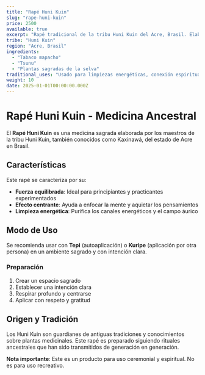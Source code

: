 ```yaml
---
title: "Rapé Huni Kuin"
slug: "rape-huni-kuin"
price: 2500
available: true
excerpt: "Rapé tradicional de la tribu Huni Kuin del Acre, Brasil. Elaborado con plantas sagradas y tabaco mapacho."
tribe: "Huni Kuin"
region: "Acre, Brasil"
ingredients: 
  - "Tabaco mapacho"
  - "Tsunu"
  - "Plantas sagradas de la selva"
traditional_uses: "Usado para limpiezas energéticas, conexión espiritual y ceremonias de sanación."
weight: 10
date: 2025-01-01T00:00:00.000Z
---
```


# Rapé Huni Kuin - Medicina Ancestral

El **Rapé Huni Kuin** es una medicina sagrada elaborada por los maestros de la tribu Huni Kuin, también conocidos como Kaxinawá, del estado de Acre en Brasil.

## Características

Este rapé se caracteriza por su:

- **Fuerza equilibrada**: Ideal para principiantes y practicantes experimentados
- **Efecto centrante**: Ayuda a enfocar la mente y aquietar los pensamientos
- **Limpieza energética**: Purifica los canales energéticos y el campo áurico

## Modo de Uso

Se recomienda usar con **Tepi** (autoaplicación) o **Kuripe** (aplicación por otra persona) en un ambiente sagrado y con intención clara.

### Preparación
1. Crear un espacio sagrado
2. Establecer una intención clara
3. Respirar profundo y centrarse
4. Aplicar con respeto y gratitud

## Origen y Tradición

Los Huni Kuin son guardianes de antiguas tradiciones y conocimientos sobre plantas medicinales. Este rapé es preparado siguiendo rituales ancestrales que han sido transmitidos de generación en generación.

**Nota importante**: Este es un producto para uso ceremonial y espiritual. No es para uso recreativo.
